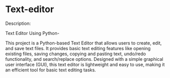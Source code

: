 # Text-editor
Description:

Text Editor Using Python-

This project is a Python-based Text Editor that allows users to create, edit, and save text files. It provides basic text editing features like opening existing files, saving changes, copying and pasting text, undo/redo functionality, and search/replace options. Designed with a simple graphical user interface (GUI), this text editor is lightweight and easy to use, making it an efficient tool for basic text editing tasks.
